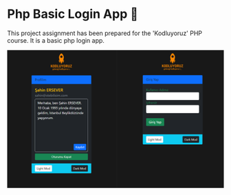 # Php Basic Login App :gem:

This project assignment has been prepared for the 'Kodluyoruz' PHP course. It is a basic php login app.

![img.png](img.png)